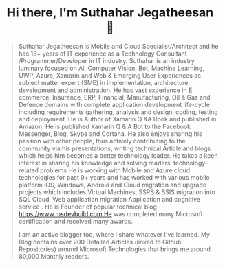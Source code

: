 <h1 align="center">Hi there, I'm Suthahar Jegatheesan 👋</h1>


> Suthahar Jegatheesan is Mobile and Cloud Specialist/Architect and he has 13+ years of IT experience as a Technology Consultant /Programmer/Developer in IT industry. Suthahar is an industry luminary focused on AI, Computer Vision, Bot, Machine Learning, UWP, Azure, Xamarin and Web & Emerging User Experiences as subject matter expert (SME) in implementation, architecture, development and administration. He has vast experience in E commerce, Insurance, ERP, Financial, Manufacturing, Oil & Gas and Defence domains with complete application development life-cycle including requirements gathering, analysis and design, coding, testing and deployment. He is Author of Xamarin Q &A Book and published in Amazon. He is published Xamarin Q & A Bot to the Facebook Messenger, Blog, Skype and Cortana. He also enjoys sharing his passion with other people, thus actively contributing to the community via his presentations, writing technical Article and blogs which helps him becomes a better technology leader. He takes a keen interest in sharing his knowledge and solving readers’ technology-related problems He is working with Mobile and Azure cloud technologies for past 9+ years and has worked with various mobile platform iOS, Windows, Android and Cloud migration and upgrade projects which includes Virtual Machines, SSRS & SSIS migration into SQL Cloud, Web application migration Application and cognitive service . He is Founder of popular technical blog https://www.msdevbuild.com.He was completed many Microsoft certification and received many awards.
> 
> I am an active blogger too, where I share whatever I've learned. My Blog contains over 200 Detailed Articles (linked to Github Repositories) around Microsoft Technologies that brings me around 80,000 Monthly readers.
